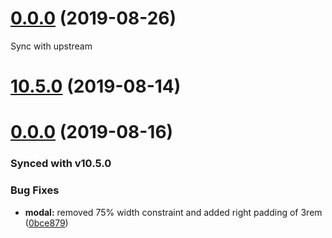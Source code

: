 # [0.0.0](https://github.com/RocketSoftware/carbon/compare/v0.0.4...v0.0.0) (2019-08-26)


Sync with upstream

# [10.5.0](https://github.com/RocketSoftware/carbon/compare/v10.4.1...v10.5.0) (2019-08-14)



# [0.0.0](https://github.com/RocketSoftware/carbon/compare/v10.4.1...v0.0.0) (2019-08-16)

### Synced with v10.5.0

### Bug Fixes

* **modal:** removed 75% width constraint and added right padding of 3rem ([0bce879](https://github.com/RocketSoftware/carbon/commit/0bce879))
